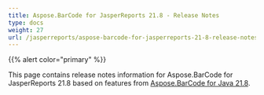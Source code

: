 ```yaml
---
title: Aspose.BarCode for JasperReports 21.8 - Release Notes
type: docs
weight: 27
url: /jasperreports/aspose-barcode-for-jasperreports-21-8-release-notes/
---
```


{{% alert color="primary" %}} 

This page contains release notes information for Aspose.BarCode for JasperReports 21.8 based on features from [Aspose.BarCode for Java 21.8](https://downloads.aspose.com/barcode/java/new-releases/aspose.barcode-for-java-21.8/).


